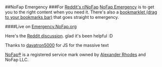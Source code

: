 ##NoFap Emergency
###For [Reddit's r/NoFap](http://reddit.com/r/NoFap)
[NoFap Emergency](http://nofapemergency.com) is to get you to the right content when you need it. 
There's also a [bookmarklet (drag to your bookmarks bar)](http://nofapemergency.com/director.php?cat=bookmarklet) that goes straight to emergency.

####Live on [Emergency.NoFap.org](http://emergency.nofap.org)

Here's the [Reddit discussion](http://www.reddit.com/r/NoFap/comments/2fvyhb/thank_you_for_the_relapse_prevention_tool/). glad it's been helpful :D

Thanks to [davatron5000](https://github.com/davatron5000/FitText.js) for JS for the massive text

[NoFap®](http://nofap.org) is a registered service mark owned by [Alexander Rhodes](http://www.alexanderrhodes.net) and NoFap LLC.

